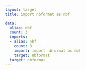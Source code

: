 ```yaml
---
layout: target
title: import nbformat as nbf

data:
  alias: nbf
  count: 3
  imports:
  - alias: nbf
    count: 3
    import: import nbformat as nbf
    target: nbformat
  target: nbformat
---
```

